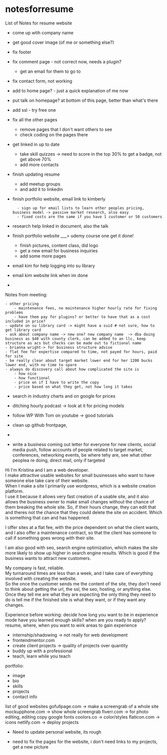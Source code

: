 # notesforresume
List of Notes for resume website
- come up wtih company name
- get good cover image (of me or something else?)
- fix footer
- fix comment page - not correct now, needs a plugin? 
	- get an email for them to go to 
- fix contact form, not working
- add to  home page? - just a quick explanation of me now
- put talk on homepage? at bottom of this page, better than what's there
- add ssl - try free one
- fix all the other pages
	- remove pages that I don't want others to see
	- check coding on the pages there
- get linked in up to date
	- take skill quizzes -> need to score in the top 30% to get a badge, not get above 70%
	- add more contacts
- finish updating resume
	- add meetup groups
	- and add it to linkedin
	

- finish portfolio website, email link to kimberly

		- sign up for email lists to learn other peoples pricing, business model -> passive market research, also easy
		- fixed costs are the same if you have 1 customer or 50 customers


- research help linked in document, also the talk

- finish portfolio website  ___> udemy course one get it done!
	- finish pictures, content class, did logo
	- get a new email for business inquiries
	- add some more pages

- email kim for help logging into su library
- email kim website link when im done
- 
Notes from meeting:
	
	- other pricing
	 	- maintenance fees, no maintenance higher hourly rate for fixing problems 
	 	- have them pay for plugins? or better to have that as a cost included in price?
	- update on su library card -> might have a suid # not sure, how to get library card
	- ask about company name -> new one? new company name  -> dba doing business as $40 with county clerk, can be added to an llc, keep structure as acs but checks can be made out to fictional name
	- brianna wright-> for business structure advise
	- flat fee for expertise compared to time, not payed for hours, paid for site
	- be really clear about target market lower end for her 1200 bucks lower end, with no time to spare
	- always do discovery call about how complicated the site is
		- how nice 
		- how functional 
		- price on if I have to write the copy
		- price based on what they get, not how long it takes

- search in industry charts and  on google for prices 

- ditching hourly podcast -> look at it for pricing models

- follow WP With Tom on youtube -> good tutorials


- clean up github frontpage, 
- 
- write a business coming out letter for everyone for new clients, social media push, follow accounts of people related to target market, conferences, networking events, be where tehy are, see what other peoplea re doing, direct mail, only if targeted 

Hi I'm Kristina and I am a web developer.  
I make attractive usable websites for small businesses who want to have someone else take care of their website.  
When I make a site I primarily use wordpress, which is a website creation platform.  
I use it because it allows very fast creation of a usable site, and it also allows the business owner to make small changes without the chance of them breaking the whole site. 
So, if their hours change, they can edit that and theres not the chance that they could delete the site on accident.  Which is something that can and has happened.  

I offer sites at a flat fee, with the  price dependent on what the client wants, and I also offer a maintenance contract, so that the client has someone to call if something goes wrong with their site.  

I am also good with seo, search engine optimization, which makes the site more likely to show up higher in search engine results.  Which is good if the business wants to attract new customers.

My company is fast, reliable.  
My turnaround times are less than a week, and I take care of everything involved with creating the website.  
So the once the customer sends me the content of the site, they don't need to think about getting the url, the ssl, the seo, hosting, or anything else.
Once they tell me are what they are expecting the only thing they need to do is tell me if the finished site is what they want, or if they want any changes.



Experience before working:
decide how long you want to be in experience mode
have you learned enough skills?
when are you ready to apply?
resume, where, when you want to wirk
areas to gain experience
- internship/shadowing -> not really for web development
- frontendmentor.com
- create client projects -> quality of projects over quantity
- buddy up with a professional
- teach, learn while you teach

portfolio:
- image 
- bio 
- skills 
- projects 
- contact info

list of good websites
gofullpage.com -> make a screengrab of a whole site
mockupphone.com -> show whole screengrab
fiverr.com -> for photo editing, editing copy
google fonts
coolors.co -> color/styles
flaticon.com -> icons
netlify.com -> deploy projects


- Need to update personal website, its rough



- need to fix the pages for the website, i don't need links to my projects, get a new picture
